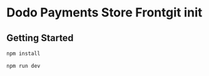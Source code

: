 # Dodo Payments Store Frontgit init

## Getting Started

```bash
npm install
```

```bash
npm run dev
```


